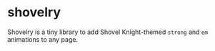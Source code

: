 # shovelry
Shovelry is a tiny library to add Shovel Knight-themed `strong` and `em` animations to any page.
